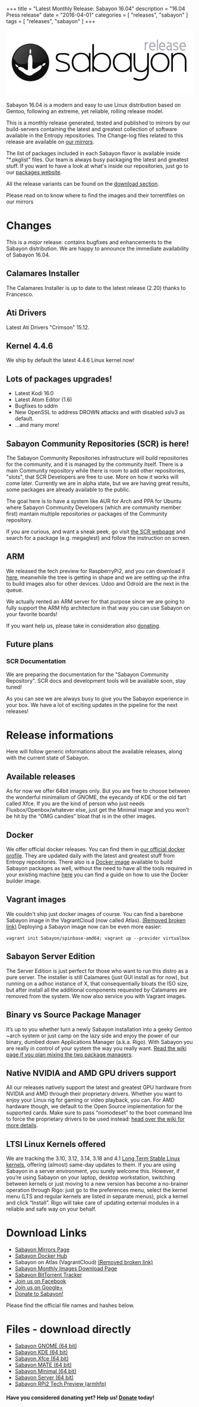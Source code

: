+++
title = "Latest Monthly Release: Sabayon 16.04"
description = "16.04 Press release"
date = "2016-04-01"
categories = [ "releases", "sabayon" ]
tags = [
"releases",
"sabayon"
]
+++

![Sabayon Press release](/img/press-header-roll_0.png)

Sabayon 16.04 is a modern and easy to use Linux distribution based on Gentoo,
following an extreme, yet reliable, rolling release model.

This is a monthly release generated,
tested and published to mirrors by our build-servers containing the latest and
greatest collection of software available in the Entropy repositories.
The Change-log files related to this release are available on
[our mirrors](http://dl.sabayon.org/iso/monthly/ChangeLogs/).

The list of packages included in each Sabayon flavor is available inside
"*.pkglist" files. Our team is always busy packaging the
latest and greatest stuff.
If you want to have a look at what's inside our repositories,
just go to our [packages website](https://packages.sabayon.org/).

All the release variants can be found on the [download section](/download).

Please read on to know where to find the images and
their torrentfiles on our mirrors

# Changes

This is a *major* release:
contains bugfixes and enhancements to the Sabayon distribution.
We are happy to announce the immediate availability of Sabayon 16.04.

## Calamares Installer

The Calamares Installer is up to date to the latest release (2.20)
thanks to Francesco.

## Ati Drivers

Latest Ati Drivers "Crimson" 15.12.

## Kernel 4.4.6

We ship by default the latest 4.4.6 Linux kernel now!

## Lots of packages upgrades!

- Latest Kodi 16.0
- Latest Atom Editor (1.6)
- Bugfixes to sddm
- New OpenSSL to address DROWN attacks and with disabled sslv3 as default.
- ...and many more!

## Sabayon Community Repositories (SCR) is here!

The Sabayon Community Repositories infrastructure will build repositories
for the community, and it is managed by the community itself.
There is a main Community repository while there is room to add
other repositories, "slots", that SCR Developers are free to use.
More on how it works will come later.
Currently we are in alpha state, but we are having great results,
some packages are already available to the public.

The goal here is to have a system like AUR for Arch and PPA for Ubuntu
where Sabayon Community Developers (which are community member first)
mantain multiple repositories or packages of the Community repository.

If you are curious, and want a sneak peek, go visit
[the SCR webpage](https://sabayon.github.io/community-website/)
and search for a package (e.g. megaglest) and follow the instruction on screen.

## ARM

We released the tech preview for RaspberryPi2, and you can download it
[here](http://blog.mudler.pm/2016/01/tech-preview-sabayon-on-raspberrypi2.html),
meanwhile the tree is getting in shape and
we are setting up the infra to build images also for other devices.
Udoo and Odroid are the next in the queue.

We actually rented an ARM server for that purpose
since we are going to fully support the ARM hfp architecture in that way
you can use Sabayon on your favorite boards!

If you want help us, please take in consideration also [donating](/donate).

## Future plans

### SCR Documentation

We are preparing the documentation for the "Sabayon Community Repository".
SCR docs and development tools will be available soon, stay tuned!

As you can see we are always busy
to give you the Sabayon experience in your box.
We have a lot of exciting updates in the pipeline for the next releases!

# Release informations

Here will follow generic informations about the available releases,
along with the current state of Sabayon.

## Available releases

As for now we offer 64bit images only.
But you are free to choose between the wonderful minimalism of GNOME,
the eyecandy of KDE or the old fart called Xfce.
If you are the kind of person who just needs Fluxbox/Openbox/whatever else,
just get the Minimal image and you won’t be hit
by the “OMG candies” bloat that is in the other images.

## Docker

We offer official docker releases. You can find them in
[our official docker profile](https://hub.docker.com/r/sabayon).
They are updated daily with the latest and greatest stuff
from Entropy repositories.
There also is a [Docker image](https://hub.docker.com/r/sabayon/builder-amd64/)
available to build Sabayon packages as well,
without the need to have all the tools required in your existing machine
[here](http://blog.mudler.pm/2015/11/part-1-building-gentoo-and-sabayon.html)
you can find a guide on how to use the Docker builder image.

## Vagrant images

We couldn't ship just docker images of course.
You can find a barebone Sabayon image in the
VagrantCloud (now called Atlas).
<ins datetime="2018-02-16">(Removed broken link)</ins>
Deploying a Sabayon image now can be even more easier:

    vagrant init Sabayon/spinbase-amd64; vagrant up --provider virtualbox


## Sabayon Server Edition

The Server Edition is just perfect for those
who want to run this distro as a pure server.
The installer is still Calamares (just GUI install as for now),
but running on a adhoc instance of X, that consequentially bloats the ISO size,
but after install all the additional components requested by Calamares
are removed from the system. We now also service you with Vagrant images.

## Binary vs Source Package Manager

It’s up to you whether turn a newly Sabayon installation into
a geeky Gentoo ~arch system or just camp on the lazy side and
enjoy the power of our binary, dumbed down Applications Manager (a.k.a. Rigo).
With Sabayon you are really in control of your system the way you really want.
[Read the wiki page if you plan mixing the two package managers](https://wiki.sabayon.org/index.php?title=HOWTO:_Safely_mix_Entropy_and_Portage).

## Native NVIDIA and AMD GPU drivers support

All our releases natively support the latest and greatest GPU hardware
from NVIDIA and AMD through their proprietary drivers.
Whether you want to enjoy your Linux rig for gaming or video playback, you can.
For AMD hardware though,
we default to the Open Source implementation for the supported cards.
Make sure to pass “nomodeset” to the boot command line
to force the proprietary drivers to be used instead:
[head over the wiki for more details](https://wiki.sabayon.org/index.php?title=HOWTO:_Get_AMD/ATI_or_Nvidia_Video_Cards_working_in_Sabayon#AMD_-_Open_Source_to_FGLRX).

## LTSI Linux Kernels offered

We are tracking the 3.10, 3.12, 3.14, 3.18 and 4.1
[Long Term Stable Linux kernels](http://ltsi.linuxfoundation.org/what-is-ltsi),
offering (almost) same-day updates to them.
If you are using Sabayon in a server environment, you surely welcome this.
However, if you’re using Sabayon on your laptop, desktop workstation,
switching between kernels or just moving to a new version has become
a no-brainer operation through Rigo: just go to the preferences menu,
select the kernel menu (LTS and regular kernels are listed in separate menus),
pick a kernel and click “Install”.
Rigo will take care of updating external modules in a reliable
and safe way on your behalf.

# Download Links

* [Sabayon Mirrors Page](/mirrors)
* [Sabayon Docker Hub](https://hub.docker.com/r/sabayon)
* Sabayon on Atlas (VagrantCloud) <ins datetime="2018-02-16">(Removed broken link)</ins>
* [Sabayon Monthly Images Download Page](http://dl.sabayon.org/iso/monthly/monthly.html)
* [Sabayon BitTorrent Tracker](http://torrents.sabayon.org/)
* [Join us on Facebook](https://www.facebook.com/groups/36125411841)
* [Join us on Google+](https://plus.google.com/+sabayon)
* [Donate to Sabayon!](http://www.sabayon.org/donate)

Please find the official file names and hashes below.

# Files - download directly

* [Sabayon GNOME (64 bit)](http://dl.sabayon.org/iso/monthly/Sabayon_Linux_16.04_amd64_GNOME.iso)
* [Sabayon KDE (64 bit)](http://dl.sabayon.org/iso/monthly/Sabayon_Linux_16.04_amd64_KDE.iso)
* [Sabayon Xfce (64 bit)](http://dl.sabayon.org/iso/monthly/Sabayon_Linux_16.04_amd64_Xfce.iso)
* [Sabayon MATE (64 bit)](http://dl.sabayon.org/iso/monthly/Sabayon_Linux_16.04_amd64_MATE.iso)
* [Sabayon Minimal (64 bit)](http://dl.sabayon.org/iso/monthly/Sabayon_Linux_16.04_amd64_Minimal.iso)
* [Sabayon Server (64 bit)](http://dl.sabayon.org/iso/monthly/Sabayon_Linux_16.04_amd64_Server.iso)
* [Sabayon RPi2 Tech Preview  (armhfp)](http://dl.sabayon.org/http://mirror2.mirror.garr.it/mirrors/sabayonlinux/testing/Sabayon_Linux_16_armv7l_Raspberry_Pi2_Base_8GB.img.xz)

#### Have you considered donating yet? Help us! [Donate](/donate) today!
